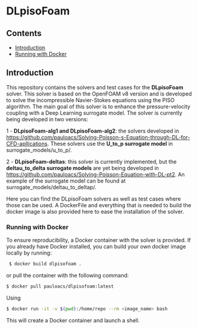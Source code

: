 # DLpisoFoam


## Contents

- [Introduction](#introduction)
- [Running with Docker](#running-with-docker)

## Introduction

This repository contains the solvers and test cases for the **DLpisoFoam** solver. This solver is based on the OpenFOAM v8 version and is developed to solve the incompressible Navier-Stokes equations using the PISO algorithm. The main goal of this solver is to enhance the pressure-velocity coupling with a Deep Learning surrogate model. The solver is currently being developed in two versions:

1 - **DLpisoFoam-alg1 and DLpisoFoam-alg2**:
 the solvers developed in https://github.com/pauloacs/Solving-Poisson-s-Equation-through-DL-for-CFD-apllications. These solvers use the **U_to_p surrogate model** in surrogate_models/u_to_p/.

2 - **DLpisoFoam-deltas**:
  this solver is currently implemented, but the **deltau_to_delta surrogate models** are yet being developed in https://github.com/pauloacs/Solving-Poisson-Equation-with-DL-pt2. An example of the surrogate model can be found at surrogate_models/deltau_to_deltap/. 


Here you can find the DLpisoFoam solvers as well as test cases where those can be used. A DockerFile and everything that is needed to build the docker image is also provided here to ease the installation of the solver.

  ### Running with Docker

  To ensure reproducibility, a Docker container with the solver is provided. If you already have Docker installed, you can build your own docker image locally by running:

 ```sh
  $ docker build dlpisofoam .
  ```
  
  or pull the container with the following command:
  
  ```sh
  $ docker pull pauloacs/dlpisofoam:latest
  ```
  
  Using 
  
  ```sh
  $ docker run -it -v $(pwd):/home/repo --rm <image_name> bash
  ```
  This will create a Docker container and launch a shell.
